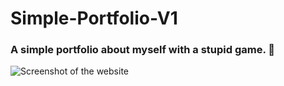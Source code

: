 ﻿# Simple-Portfolio-V1

### A simple portfolio about myself with a stupid game. 🤪

![Screenshot of the website](https://github.com/user-attachments/assets/6f79abf6-4c10-4ce2-8e59-818cde9e943e)
